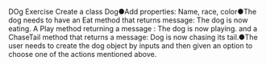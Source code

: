 ﻿DOg Exercise
Create a class Dog●Add properties: Name, race, color●The dog needs to have an Eat method that returns message:
The dog is now eating. A Play method returning a message : The dog is now playing. and a ChaseTail method that
returns a message: Dog is now chasing its tail.●The user needs to create the dog object by inputs and then given
an option to choose one of the actions mentioned above.

